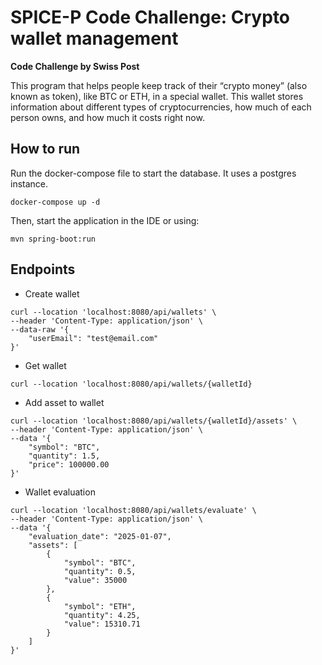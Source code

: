 # SPICE-P Code Challenge: Crypto wallet management

**Code Challenge by Swiss Post**

This program that helps people keep track of their “crypto money” (also known as token), like
BTC or ETH, in a special wallet. This wallet stores information about different types of cryptocurrencies, how much
of each person owns, and how much it costs right now.

## How to run

Run the docker-compose file to start the database. It uses a postgres instance.

```shell
docker-compose up -d
```

Then, start the application in the IDE or using:

```shell
mvn spring-boot:run
```

## Endpoints

- Create wallet
```shell
curl --location 'localhost:8080/api/wallets' \
--header 'Content-Type: application/json' \
--data-raw '{
    "userEmail": "test@email.com"
}'
```

- Get wallet
```shell
curl --location 'localhost:8080/api/wallets/{walletId}
```

- Add asset to wallet
```shell
curl --location 'localhost:8080/api/wallets/{walletId}/assets' \
--header 'Content-Type: application/json' \
--data '{
    "symbol": "BTC",
    "quantity": 1.5,
    "price": 100000.00
}'
```

- Wallet evaluation
```shell
curl --location 'localhost:8080/api/wallets/evaluate' \
--header 'Content-Type: application/json' \
--data '{
    "evaluation_date": "2025-01-07",
    "assets": [
        {
            "symbol": "BTC",
            "quantity": 0.5,
            "value": 35000
        },
        {
            "symbol": "ETH",
            "quantity": 4.25,
            "value": 15310.71
        }
    ]
}'
```


